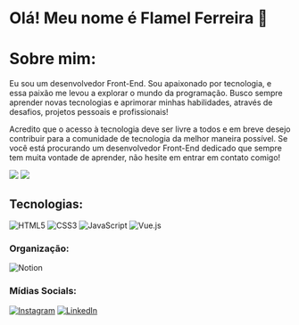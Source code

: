 # Olá! Meu nome é Flamel Ferreira 👋

# Sobre mim:
Eu sou um desenvolvedor Front-End. Sou apaixonado por tecnologia, e essa paixão me levou a explorar o mundo da programação. Busco sempre aprender novas tecnologias e aprimorar minhas habilidades, através de desafios, projetos pessoais e profissionais!

Acredito que o acesso à tecnologia deve ser livre a todos e em breve desejo contribuir para a comunidade de tecnologia da melhor maneira possível. Se você está procurando um desenvolvedor Front-End dedicado que sempre tem muita vontade de aprender, não hesite em entrar em contato comigo!

![](https://github-readme-stats.vercel.app/api?username=Flamel-Ferreira&theme=dark&hide_border=true&include_all_commits=false&count_private=true)
![](https://github-readme-stats.vercel.app/api/top-langs/?username=Flamel-Ferreira&theme=dark&hide_border=true&include_all_commits=false&count_private=true&layout=compact)


## Tecnologias:

![HTML5](https://img.shields.io/badge/html5-%23E34F26.svg?style=for-the-badge&logo=html5&logoColor=white) 
![CSS3](https://img.shields.io/badge/css3-%231572B6.svg?style=for-the-badge&logo=css3&logoColor=white) 
![JavaScript](https://img.shields.io/badge/javascript-%23323330.svg?style=for-the-badge&logo=javascript&logoColor=%23F7DF1E) 
![Vue.js](https://img.shields.io/badge/vuejs-%2335495e.svg?style=for-the-badge&logo=vuedotjs&logoColor=%234FC08D) 

### Organização:
![Notion](https://img.shields.io/badge/Notion-%23000000.svg?style=for-the-badge&logo=notion&logoColor=white)


### Mídias Socials:
[![Instagram](https://img.shields.io/badge/Instagram-%23E4405F.svg?logo=Instagram&logoColor=white)](https://instagram.com/https://www.instagram.com/flamelferreira/) 
[![LinkedIn](https://img.shields.io/badge/LinkedIn-%230077B5.svg?logo=linkedin&logoColor=white)](https://linkedin.com/in/https://www.linkedin.com/in/flamel-ferreira-2b9562150/) 


